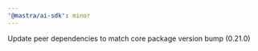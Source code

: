 ```yaml
---
'@mastra/ai-sdk': minor
---
```


Update peer dependencies to match core package version bump (0.21.0)
